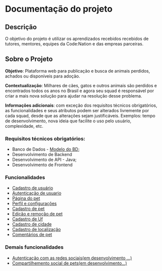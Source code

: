 # Documentação do projeto

## Descrição

O objetivo do projeto é utilizar os aprendizados recebidos recebidos de tutores, mentores, equipes da Code:Nation e das empreas parceiras.

## Sobre o Projeto

**Objetivo**: Plataforma web para publicação e busca de animais perdidos, achados ou
disponíveis para adoção.

**Contextualização**: Milhares de cães, gatos e outros animais são perdidos e encontrados
todos os anos no Brasil e agora seu squad é responsável por criar a mais nova solução para
ajudar na resolução desse problema.

**Informações adicionais**: com exceção dos requisitos técnicos obrigatórios, as
funcionalidades e seus atributos podem ser alterados livremente por cada squad, desde que
as alterações sejam justificáveis. Exemplos: tempo de desenvolvimento, nova ideia que
facilite o uso pelo usuário, complexidade, etc.

### Requisitos técnicos obrigatórios:
 * Banco de Dados - [Modelo do BD](../modelo-banco.png);
 * Desenvolvimento de Backend
 * Desenvolvimento de API - Java;
 * Desenvolvimento de Frontend
 
### Funcionalidades
- [Cadastro de usuário](cadastroUsuario.md)
- [Autenticação de usuario](autenticacaoUsuario.md)
- [Página do pet](paginaPet.md)
- [Perfil e configurações](perfilConfiguracoesUsuario.md)
- [Cadastro de pet](cadastroPet.md)
- [Edição e remoção de pet](editarRemoverPet.md)
- [Cadastro de Uf](cadastroUf.md)
- [Cadastro de cidade](cadastroCidade.md)
- [Cadastro de localização](cadastroLocalizacao.md)
- [Comentários de pet](comentarioPet.md)

### Demais funcionalidades 
- [Autenticação com as redes sociais(em desenvolvimento ...)]()
- [Compartilhemento social de pets(em desenvolvimento...)]() 

